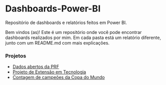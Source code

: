 # Dashboards-Power-BI
Repositório de dashboards e relatórios feitos em Power BI.

Bem vindos (as)! Este é um repositório onde você pode encontrar dashboards realizados por mim. 
Em cada pasta está um relatório diferente, junto com um README.md com mais explicações.

### Projetos
- [Dados abertos da PRF]()
- [Projeto de Extensão em Tecnologia]()
- [Contagem de campeões da Copa do Mundo]()
